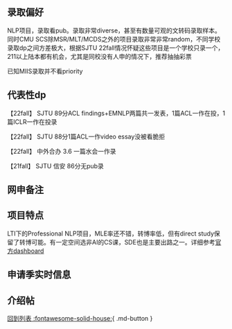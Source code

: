 ## 录取偏好
NLP项目，录取看pub。录取非常diverse，甚至有数量可观的文转码录取样本。同时CMU SCS除MSR/MLT/MCDS之外的项目录取非常非常random，不同学校录取dp之间方差极大，根据SJTU 22fall情况怀疑这些项目是一个学校只录一个，211以上陆本都有机会，尤其是同校没有人申的情况下，推荐抽抽彩票

已知MIIS录取并不看priority
## 代表性dp
【22fall】 SJTU 89分ACL findings+EMNLP两篇共一发表，1篇ACL一作在投，1篇ICLR一作在投录

【22fall】 SJTU 88分1篇ACL一作video essay没被看脆拒

【22fall】 中外合办 3.6 一篇水会一作录

【21fall】 SJTU 信安 86分无pub录

## 网申备注

## 项目特点
LTI下的Professional NLP项目，MLE率还不错，转博率低，但有direct study保留了转博可能。有一定空间选非AI的CS课，SDE也是主要出路之一。详细参考[官方dashboard](https://www.cmu.edu/career/outcomes/post-grad-dashboard.html)
## 申请季实时信息

## 介绍帖

[回到列表 :fontawesome-solid-house:](选校梯度.md){ .md-button }
